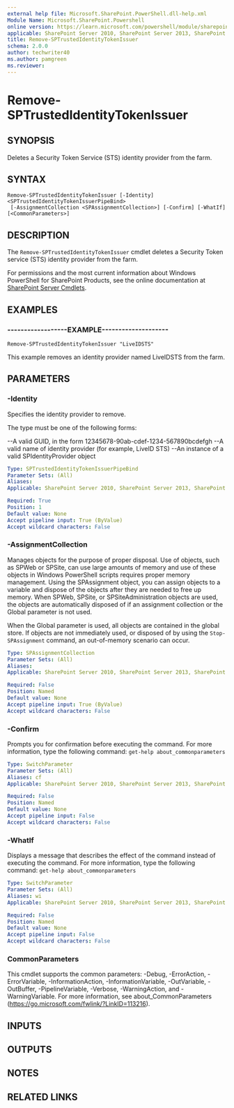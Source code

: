 ```yaml
---
external help file: Microsoft.SharePoint.PowerShell.dll-help.xml
Module Name: Microsoft.SharePoint.Powershell
online version: https://learn.microsoft.com/powershell/module/sharepoint-server/remove-sptrustedidentitytokenissuer
applicable: SharePoint Server 2010, SharePoint Server 2013, SharePoint Server 2016, SharePoint Server 2019
title: Remove-SPTrustedIdentityTokenIssuer
schema: 2.0.0
author: techwriter40
ms.author: pamgreen
ms.reviewer: 
---
```


# Remove-SPTrustedIdentityTokenIssuer

## SYNOPSIS
Deletes a Security Token Service (STS) identity provider from the farm.


## SYNTAX

```
Remove-SPTrustedIdentityTokenIssuer [-Identity] <SPTrustedIdentityTokenIssuerPipeBind>
 [-AssignmentCollection <SPAssignmentCollection>] [-Confirm] [-WhatIf] [<CommonParameters>]
```

## DESCRIPTION
The `Remove-SPTrustedIdentityTokenIssuer` cmdlet deletes a Security Token service (STS) identity provider from the farm.

For permissions and the most current information about Windows PowerShell for SharePoint Products, see the online documentation at [SharePoint Server Cmdlets](https://learn.microsoft.com/powershell/sharepoint/sharepoint-server/sharepoint-server-cmdlets).


## EXAMPLES

### ------------------EXAMPLE--------------------
```
Remove-SPTrustedIdentityTokenIssuer "LiveIDSTS"
```

This example removes an identity provider named LiveIDSTS from the farm.


## PARAMETERS

### -Identity
Specifies the identity provider to remove.

The type must be one of the following forms:

--A valid GUID, in the form 12345678-90ab-cdef-1234-567890bcdefgh
--A valid name of identity provider (for example, LiveID STS)
--An instance of a valid SPIdentityProvider object

```yaml
Type: SPTrustedIdentityTokenIssuerPipeBind
Parameter Sets: (All)
Aliases: 
Applicable: SharePoint Server 2010, SharePoint Server 2013, SharePoint Server 2016, SharePoint Server 2019

Required: True
Position: 1
Default value: None
Accept pipeline input: True (ByValue)
Accept wildcard characters: False
```

### -AssignmentCollection
Manages objects for the purpose of proper disposal.
Use of objects, such as SPWeb or SPSite, can use large amounts of memory and use of these objects in Windows PowerShell scripts requires proper memory management.
Using the SPAssignment object, you can assign objects to a variable and dispose of the objects after they are needed to free up memory.
When SPWeb, SPSite, or SPSiteAdministration objects are used, the objects are automatically disposed of if an assignment collection or the Global parameter is not used.

When the Global parameter is used, all objects are contained in the global store.
If objects are not immediately used, or disposed of by using the `Stop-SPAssignment` command, an out-of-memory scenario can occur.

```yaml
Type: SPAssignmentCollection
Parameter Sets: (All)
Aliases: 
Applicable: SharePoint Server 2010, SharePoint Server 2013, SharePoint Server 2016, SharePoint Server 2019

Required: False
Position: Named
Default value: None
Accept pipeline input: True (ByValue)
Accept wildcard characters: False
```

### -Confirm
Prompts you for confirmation before executing the command.
For more information, type the following command: `get-help about_commonparameters`

```yaml
Type: SwitchParameter
Parameter Sets: (All)
Aliases: cf
Applicable: SharePoint Server 2010, SharePoint Server 2013, SharePoint Server 2016, SharePoint Server 2019

Required: False
Position: Named
Default value: None
Accept pipeline input: False
Accept wildcard characters: False
```

### -WhatIf
Displays a message that describes the effect of the command instead of executing the command.
For more information, type the following command: `get-help about_commonparameters`

```yaml
Type: SwitchParameter
Parameter Sets: (All)
Aliases: wi
Applicable: SharePoint Server 2010, SharePoint Server 2013, SharePoint Server 2016, SharePoint Server 2019

Required: False
Position: Named
Default value: None
Accept pipeline input: False
Accept wildcard characters: False
```

### CommonParameters
This cmdlet supports the common parameters: -Debug, -ErrorAction, -ErrorVariable, -InformationAction, -InformationVariable, -OutVariable, -OutBuffer, -PipelineVariable, -Verbose, -WarningAction, and -WarningVariable. For more information, see about_CommonParameters (https://go.microsoft.com/fwlink/?LinkID=113216).

## INPUTS

## OUTPUTS

## NOTES

## RELATED LINKS
